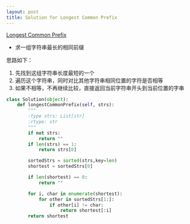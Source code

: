 ```yaml
---
layout: post
title: Solution for Longest Common Prefix
---
```


[Longest Common Prefix](https://leetcode.com/problems/longest-common-prefix)

- 求一组字符串最长的相同前缀

思路如下：

1. 先找到这组字符串长度最短的一个
2. 遍历这个字符串，同时对比其他字符串相同位置的字符是否相等
3. 如果不相等，不再继续比较，直接返回当前字符串开头到当前位置的字串

```python
class Solution(object):
    def longestCommonPrefix(self, strs):
        """
        :type strs: List[str]
        :rtype: str
        """
        if not strs:
            return ""
        if len(strs) == 1:
            return strs[0]

        sortedStrs = sorted(strs,key=len)
        shortest = sortedStrs[0]

        if len(shortest) == 0:
            return ""

        for i, char in enumerate(shortest):
            for other in sortedStrs[1:]:
                if other[i] != char:
                    return shortest[:i]
        return shortest
```